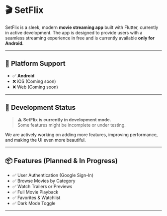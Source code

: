 # 🎬 SetFlix

SetFlix is a sleek, modern **movie streaming app** built with Flutter, currently in active development. The app is designed to provide users with a seamless streaming experience in free and is currently available **only for Android**.

---

## 📱 Platform Support

- ✅ **Android**
- ❌ iOS (Coming soon)
- ❌ Web (Coming soon)

---

## 🚧 Development Status

> ⚠️ **SetFlix is currently in development mode.**  
> Some features might be incomplete or under testing.

We are actively working on adding more features, improving performance, and making the UI even more beautiful.

---

## 📦 Features (Planned & In Progress)

- ✅ User Authentication (Google Sign-In)
- ✅ Browse Movies by Category
- ✅ Watch Trailers or Previews
- ✅ Full Movie Playback 
- ✅ Favorites & Watchlist
- ✅ Dark Mode Toggle

---


